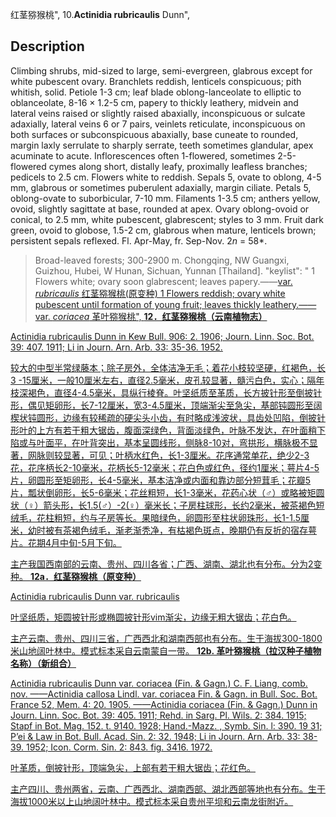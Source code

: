 红茎猕猴桃",
10.**Actinidia rubricaulis** Dunn",

## Description
Climbing shrubs, mid-sized to large, semi-evergreen, glabrous except for white pubescent ovary. Branchlets reddish, lenticels conspicuous; pith whitish, solid. Petiole 1-3 cm; leaf blade oblong-lanceolate to elliptic to oblanceolate, 8-16 × 1.2-5 cm, papery to thickly leathery, midvein and lateral veins raised or slightly raised abaxially, inconspicuous or sulcate adaxially, lateral veins 6 or 7 pairs, veinlets reticulate, inconspicuous on both surfaces or subconspicuous abaxially, base cuneate to rounded, margin laxly serrulate to sharply serrate, teeth sometimes glandular, apex acuminate to acute. Inflorescences often 1-flowered, sometimes 2-5-flowered cymes along short, distally leafy, proximally leafless branches; pedicels to 2.5 cm. Flowers white to reddish. Sepals 5, ovate to oblong, 4-5 mm, glabrous or sometimes puberulent adaxially, margin ciliate. Petals 5, oblong-ovate to suborbicular, 7-10 mm. Filaments 1-3.5 cm; anthers yellow, ovoid, slightly sagittate at base, rounded at apex. Ovary oblong-ovoid or conical, to 2.5 mm, white pubescent, glabrescent; styles to 3 mm. Fruit dark green, ovoid to globose, 1.5-2 cm, glabrous when mature, lenticels brown; persistent sepals reflexed. Fl. Apr-May, fr. Sep-Nov. 2*n* = 58*.

> Broad-leaved forests; 300-2900 m. Chongqing, NW Guangxi, Guizhou, Hubei, W Hunan, Sichuan, Yunnan [Thailand].
  "keylist": "
1 Flowers white; ovary soon glabrescent; leaves papery.——<a href='/info/Actinidia rubricaulis var. rubricaulis?t=foc'>var. *rubricaulis* 红茎猕猴桃(原变种)
1 Flowers reddish; ovary white pubescent until formation of young fruit; leaves thickly leathery.——<a href='/info/Actinidia rubricaulis var. coriacea?t=foc'>var. *coriacea* 革叶猕猴桃",
**12．红茎猕猴桃（云南植物志）**

Actinidia rubricaulis Dunn in Kew Bull. 906: 2. 1906; Journ. Linn. Soc. Bot. 39: 407. 1911; Li in Journ. Arn. Arb. 33: 35-36. 1952.

较大的中型半常绿藤本；除子房外，全体洁净无毛；着花小枝较坚硬，红褐色，长3 -15厘米，一般10厘米左右，直径2.5毫米，皮孔较显著，髓污白色，实心；隔年枝深褐色，直径4-4.5毫米，具纵行棱脊。叶坚纸质至革质，长方披针形至倒披针形，偶见矩卵形，长7-12厘米，宽3-4.5厘米，顶端渐尖至急尖，基部钝圆形至阔楔状钝圆形，边缘有较稀疏的硬尖头小齿，有时略成浅波状，具齿处凹陷，倒披针形叶的上方有若干粗大锯齿，腹面深绿色，背面淡绿色，叶脉不发达，在叶面稍下陷或与叶面平，在叶背突出，基本呈圆线形，侧脉8-10对，弯拱形，横脉极不显著，网脉则较显著，可见；叶柄水红色，长1-3厘米。花序通常单花，绝少2-3花，花序柄长2-10毫米，花柄长5-12毫米；花白色或红色，径约1厘米；萼片4-5片，卵圆形至矩卵形，长4-5毫米，基本洁净或内面和靠边部分短茸毛；花瓣5片，瓢状倒卵形，长5-6毫米；花丝粗短，长1-3毫米，花药心状（♂）或略被矩圆状（♀）箭头形，长1.5(♂）-2(♀）毫米长；子房柱球形，长约2毫米，被茶褐色短绒毛，花柱粗短，约与子房等长。果暗绿色，卵圆形至柱状卵珠形，长1-1.5厘米，幼时被有茶褐色绒毛，渐老渐秃净，有枯褐色斑点，晚期仍有反折的宿存萼片。花期4月中旬-5月下旬。

主产我国西南部的云南、贵州、四川各省；广西、湖南、湖北也有分布。分为2变种。
**12a．红茎猕猴桃（原变种）**

Actinidia rubricaulis Dunn var. rubricaulis

叶坚纸质，矩圆披针形或椭圆披针形vim渐尖，边缘无粗大锯齿；花白色。

主产云南、贵州、四川三省，广西西北和湖南西部也有分布。生于海拔300-1800米山地阔叶林中。模式标本采自云南蒙自一带。
**12b. 革叶猕猴桃（拉汉种子植物名称）（新组合）**

Actinidia rubricaulis Dunn var. coriacea (Fin. & Gagn.) C. F. Liang, comb. nov. ——Actinidia callosa Lindl. var. coriacea Fin. & Gagn. in Bull. Soc. Bot. France 52, Mem. 4: 20. 1905. ——Actinidia coriacea (Fin. & Gagn.) Dunn in Journ. Linn. Soc. Bot. 39: 405. 1911; Rehd. in Sarg. Pl. Wils. 2: 384. 1915; Stapf in Bot. Mag. 152. t. 9140. 1928; Hand.-Mazz. , Symb. Sin. l: 390. 19 31; P’ei & Law in Bot. Bull. Acad. Sin. 2: 32. 1948; Li in Journ. Arn. Arb. 33: 38-39. 1952; Icon. Corm. Sin. 2: 843. fig. 3416. 1972.

叶革质，倒披针形，顶端急尖，上部有若干粗大锯齿；花红色。

主产四川、贵州两省，云南、广西西北、湖南西部、湖北西部等地也有分布。生于海拔1000米以上山地阔叶林中。模式标本采自贵州平坝和云南龙街附近。
